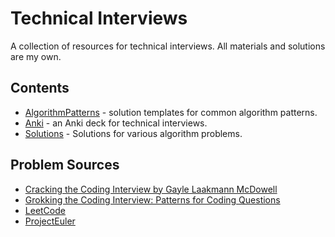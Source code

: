 # Technical Interviews

A collection of resources for technical interviews. All materials and solutions are my own.

## Contents

- [AlgorithmPatterns](AlgorithmPatterns/) - solution templates for common algorithm patterns.
- [Anki](Anki/) - an Anki deck for technical interviews.
- [Solutions](Solutions/) - Solutions for various algorithm problems.

## Problem Sources

- [Cracking the Coding Interview by Gayle Laakmann McDowell](https://www.crackingthecodinginterview.com/)
- [Grokking the Coding Interview: Patterns for Coding Questions](https://www.educative.io/courses/)
- [LeetCode](https://leetcode.com/)
- [ProjectEuler](https://projecteuler.info/)
